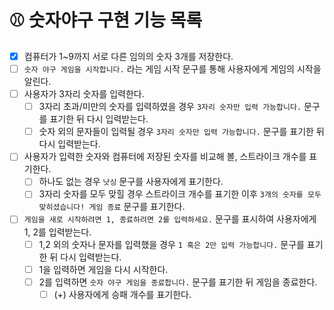 # ⚾️ 숫자야구 구현 기능 목록

- [x] 컴퓨터가 1~9까지 서로 다른 임의의 숫자 3개를 저장한다.
- [ ] `숫자 야구 게임을 시작합니다.` 라는 게임 시작 문구를 통해 사용자에게 게임의 시작을 알린다.
- [ ] 사용자가 3자리 숫자를 입력한다.
  - [ ] 3자리 초과/미만의 숫자를 입력하였을 경우 `3자리 숫자만 입력 가능합니다.` 문구를 표기한 뒤 다시 입력받는다.
  - [ ] 숫자 외의 문자들이 입력될 경우 `3자리 숫자만 입력 가능합니다.` 문구를 표기한 뒤 다시 입력받는다.
- [ ] 사용자가 입력한 숫자와 컴퓨터에 저장된 숫자를 비교해 볼, 스트라이크 개수를 표기한다.
  - [ ] 하나도 없는 경우 `낫싱` 문구를 사용자에게 표기한다.
  - [ ] 3자리 숫자를 모두 맞힐 경우 스트라이크 개수를 표기한 이후 `3개의 숫자를 모두 맞히셨습니다! 게임 종료` 문구를 표기한다.
- [ ] `게임을 새로 시작하려면 1, 종료하려면 2를 입력하세요.` 문구를 표시하여 사용자에게 1, 2를 입력받는다.
  - [ ] 1,2 외의 숫자나 문자를 입력했을 경우 `1 혹은 2만 입력 가능합니다.` 문구를 표기한 뒤 다시 입력받는다.
  - [ ] 1을 입력하면 게임을 다시 시작한다.
  - [ ] 2를 입력하면 `숫자 야구 게임을 종료합니다.` 문구를 표기한 뒤 게임을 종료한다.
    - [ ] (+) 사용자에게 승패 개수를 표기한다.
